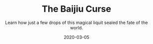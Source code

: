 ---
#NOTES: don't use "#" or ":" those mess with the code
# What is the name of the episode?
title: The Baijiu Curse
# What is the subtotitle of the episode? this will show up in the
subtitle: Learn how just a few drops of this magical liquit sealed the fate of the world.

# NO CHANGE don't change this 
#VVVVVVVVVVVVVVVVVVVVVVVVVVVVVVVVVVVVVVVVVVVVVVV
layout: default

# Add +1 to the latest episode. This controls where in the grid the episode will show up
#e.g if the latest episode is number 8, this episode should be number 9
modal-id: 1
# Creation date
date: 2020-03-05
#main image. image should go in img/portfolio
img: baijiu.png
#thumbnail image. image should go in img/portfolio
thumbnail: baijiu-thumbnail.png
#description of the image when hoving over, useful to the visually impaired
alt:
#date that will be displayed
project-date: Mar 2020
#who participated?
guests: Mat - Sonia - Paul
#noir, sci-fi and such
genre: Romantic Comedy

description: With COVID-19 on the brain, we met in Shanghai and made this story for you. This week, daring escapes from quarantines, furious news teams, helicopter crashes, and more.
#link to the individual episodes in each platform
spoti-link: https://open.spotify.com/episode/2cGTu6FqCZrMa8YLqXTsiy?si=UPIQQaKVS-O5Uv68xwmf1A
apple-link: https://podcasts.apple.com/us/podcast/the-baijiu-curse-the-offer-episode-1/id1501625817?i=1000467496737
tunein-link: https://tunein.com/podcasts/Comedy-Podcasts/The-Offer-p1300957/?topicId=139523166
switcher-link: https://www.stitcher.com/podcast/the-offer-an-improv-podcast/e/67804133

---